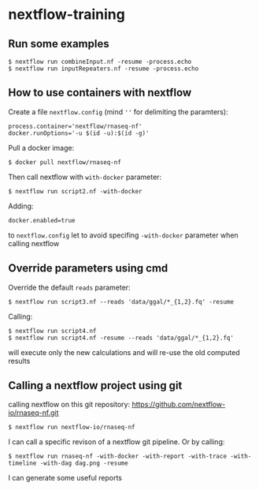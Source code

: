 nextflow-training
=================

Run some examples
-----------------

```
$ nextflow run combineInput.nf -resume -process.echo
$ nextflow run inputRepeaters.nf -resume -process.echo
```

How to use containers with nextflow
-----------------------------------

Create a file `nextflow.config` (mind `''` for delimiting the paramters):

```
process.container='nextflow/rnaseq-nf'
docker.runOptions='-u $(id -u):$(id -g)'
```

Pull a docker image:

```
$ docker pull nextflow/rnaseq-nf
```

Then call nextflow with `with-docker` parameter:

```
$ nextflow run script2.nf -with-docker
```

Adding:

```
docker.enabled=true
```

to `nextflow.config` let to avoid specifing `-with-docker` parameter when calling nextflow

Override parameters using cmd
-----------------------------

Override the default `reads` parameter:

```
$ nextflow run script3.nf --reads 'data/ggal/*_{1,2}.fq' -resume
```

Calling:

```
$ nextflow run script4.nf
$ nextflow run script4.nf -resume --reads 'data/ggal/*_{1,2}.fq'
```

will execute only the new calculations and will re-use the old computed results

Calling a nextflow project using git
------------------------------------

calling nextflow on this git repository: https://github.com/nextflow-io/rnaseq-nf.git

```
$ nextflow run nextflow-io/rnaseq-nf
```

I can call a specific revison of a nextflow git pipeline. Or by calling:

```
$ nextflow run rnaseq-nf -with-docker -with-report -with-trace -with-timeline -with-dag dag.png -resume
```

I can generate some useful reports
